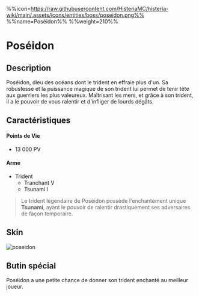 %%icon=https://raw.githubusercontent.com/HisteriaMC/histeria-wiki/main/.assets/icons/entities/boss/poseidon.png%%
%%name=Poséidon%%
%%weight=210%%
# Poséidon

## Description 
Poséidon, dieu des océans dont le trident en effraie plus d'un. Sa robustesse et la puissance magique de son trident lui permet de tenir tête aux guerriers les plus valeureux. Maîtrisant les mers, et grâce à son trident, il a le pouvoir de vous ralentir et d'infliger de lourds dégâts.

## Caractéristiques

#### __Points de Vie__
+ 13 000 PV

#### __Arme__
+ Trident 
  - Tranchant V
  - Tsunami I

> Le trident légendaire de Poséidon possède l'enchantement unique __Tsunami__, ayant le pouvoir de ralentir drastiquement ses adversaires de façon temporaire.

## Skin
![poseidon](https://raw.githubusercontent.com/HisteriaMC/histeria-wiki/main/.assets/entities/boss/poseidon.png)

## Butin spécial

Poséidon a une petite chance de donner son trident enchanté au meilleur joueur.
